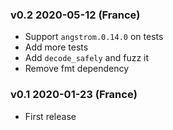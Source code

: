 ### v0.2 2020-05-12 (France)

- Support `angstrom.0.14.0` on tests
- Add more tests
- Add `decode_safely` and fuzz it
- Remove fmt dependency

### v0.1 2020-01-23 (France)

- First release

